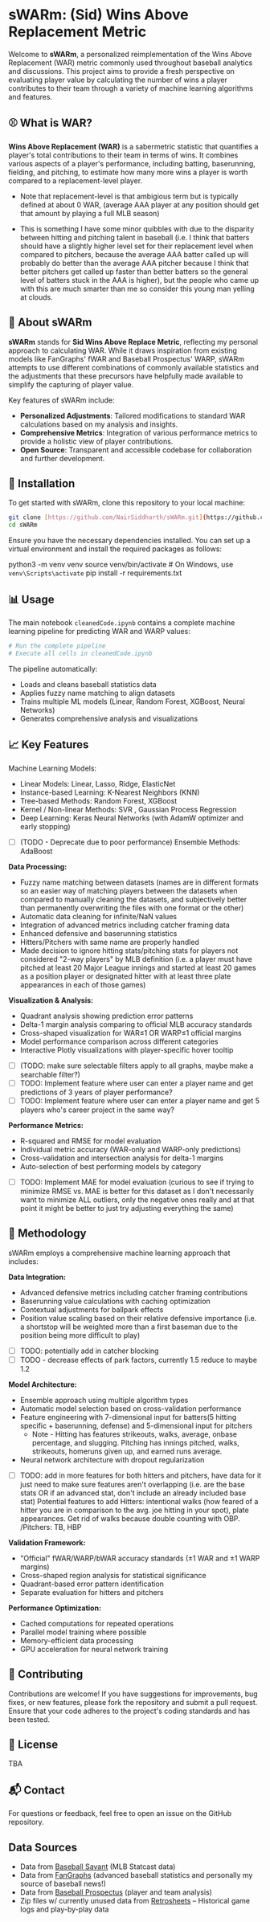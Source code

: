 # sWARm: (Sid) Wins Above Replacement Metric

Welcome to **sWARm**, a personalized reimplementation of the Wins Above Replacement (WAR) metric commonly used throughout baseball analytics and discussions. This project aims to provide a fresh perspective on evaluating player value by calculating the number of wins a player contributes to their team through a variety of machine learning algorithms and features.

## ⚾ What is WAR?

**Wins Above Replacement (WAR)** is a sabermetric statistic that quantifies a player's total contributions to their team in terms of wins. It combines various aspects of a player's performance, including batting, baserunning, fielding, and pitching, to estimate how many more wins a player is worth compared to a replacement-level player.

* Note that replacement-level is that ambigious term but is typically defined at about 0 WAR, (average AAA player at any position should get that amount by playing a full MLB season)

* This is something I have some minor quibbles with due to the disparity between hitting and pitching talent in baseball (i.e. I think that batters should have a slightly higher level set for their replacement level when compared to pitchers, because the average AAA batter called up will probably do better than the average AAA pitcher because I think that better pitchers get called up faster than better batters so the general level of batters stuck in the AAA is higher), but the people who came up with this are much smarter than me so consider this young man yelling at clouds.

## 🧪 About sWARm

**sWARm** stands for **Sid Wins Above Replace Metric**, reflecting my personal approach to calculating WAR. While it draws inspiration from existing models like FanGraphs' fWAR and Baseball Prospectus' WARP, sWARm attempts to use different combinations of commonly available statistics and the adjustments that these precursors have helpfully made available to simplify the capturing of player value.

Key features of sWARm include:

* **Personalized Adjustments**: Tailored modifications to standard WAR calculations based on my analysis and insights.
* **Comprehensive Metrics**: Integration of various performance metrics to provide a holistic view of player contributions.
* **Open Source**: Transparent and accessible codebase for collaboration and further development.

## 🔧 Installation

To get started with sWARm, clone this repository to your local machine:

``` bash
git clone [https://github.com/NairSiddharth/sWARm.git](https://github.com/NairSiddharth/sWARm.git)
cd sWARm
```

Ensure you have the necessary dependencies installed. You can set up a virtual environment and install the required packages as follows:

python3 -m venv venv
source venv/bin/activate  # On Windows, use `venv\Scripts\activate`
pip install -r requirements.txt

## 📊 Usage

The main notebook `cleanedCode.ipynb` contains a complete machine learning pipeline for predicting WAR and WARP values:

```python
# Run the complete pipeline
# Execute all cells in cleanedCode.ipynb
```

The pipeline automatically:

* Loads and cleans baseball statistics data
* Applies fuzzy name matching to align datasets
* Trains multiple ML models (Linear, Random Forest, XGBoost, Neural Networks)
* Generates comprehensive analysis and visualizations

## 📈 Key Features

Machine Learning Models:

* Linear Models: Linear, Lasso, Ridge, ElasticNet
* Instance-based Learning: K-Nearest Neighbors (KNN)
* Tree-based Methods: Random Forest, XGBoost
* Kernel / Non-linear Methods: SVR , Gaussian Process Regression
* Deep Learning: Keras Neural Networks (with AdamW optimizer and early stopping)

- [ ] (TODO - Deprecate due to poor performance) Ensemble Methods: AdaBoost 

**Data Processing:**

* Fuzzy name matching between datasets (names are in different formats so an easier way of matching players between the datasets when compared to manually cleaning the datasets, and subjectively better than permanently overwriting the files with one format or the other)
* Automatic data cleaning for infinite/NaN values
* Integration of advanced metrics including catcher framing data
* Enhanced defensive and baserunning statistics
* Hitters/Pitchers with same name are properly handled
* Made decision to ignore hitting stats/pitching stats for players not considered "2-way players" by MLB definition (i.e. a player must have pitched at least 20 Major League innings and started at least 20 games as a position player or designated hitter with at least three plate appearances in each of those games)

**Visualization & Analysis:**

* Quadrant analysis showing prediction error patterns
* Delta-1 margin analysis comparing to official MLB accuracy standards
* Cross-shaped visualization for WAR≤1 OR WARP≤1 official margins
* Model performance comparison across different categories
* Interactive Plotly visualizations with player-specific hover tooltip

- [ ] (TODO: make sure selectable filters apply to all graphs, maybe make a searchable filter?)
- [ ] TODO: Implement feature where user can enter a player name and get predictions of 3 years of player performance?
- [ ] TODO: Implement feature where user can enter a player name and get 5 players who's career project in the same way?

**Performance Metrics:**

* R-squared and RMSE for model evaluation
* Individual metric accuracy (WAR-only and WARP-only predictions)
* Cross-validation and intersection analysis for delta-1 margins
* Auto-selection of best performing models by category

- [ ] TODO: Implement MAE for model evaluation (curious to see if trying to minimize RMSE vs. MAE is better for this dataset as I don't necessarily want to minimize ALL outliers, only the negative ones really and at that point it might be better to just try adjusting everything the same)

## 🧠 Methodology

sWARm employs a comprehensive machine learning approach that includes:

**Data Integration:**

* Advanced defensive metrics including catcher framing contributions
* Baserunning value calculations with caching optimization
* Contextual adjustments for ballpark effects
* Position value scaling based on their relative defensive importance (i.e. a shortstop will be weighted more than a first baseman due to the position being more difficult to play)

- [ ] TODO: potentially add in catcher blocking
- [ ] TODO - decrease effects of park factors, currently 1.5 reduce to maybe 1.2

**Model Architecture:**

* Ensemble approach using multiple algorithm types
* Automatic model selection based on cross-validation performance
* Feature engineering with 7-dimensional input for batters(5 hitting specific + baserunning, defense) and 5-dimensional input for pitchers
  * Note - Hitting has features strikeouts, walks, average, onbase percentage, and slugging. Pitching has innings pitched, walks, strikeouts, homeruns given up, and earned runs average. 
* Neural network architecture with dropout regularization

- [ ] TODO: add in more features for both hitters and pitchers, have data for it just need to make sure features aren't overlapping (i.e. are the base stats OR if an advanced stat, don't include an already included base stat) Potential features to add Hitters: intentional walks (how feared of a hitter you are in comparison to the avg. joe hitting in your spot), plate appearances. Get rid of walks because double counting with OBP. /Pitchers: TB, HBP

**Validation Framework:**

* "Official" fWAR/WARP/bWAR accuracy standards (±1 WAR and ±1 WARP margins)
* Cross-shaped region analysis for statistical significance
* Quadrant-based error pattern identification
* Separate evaluation for hitters and pitchers

**Performance Optimization:**

* Cached computations for repeated operations
* Parallel model training where possible
* Memory-efficient data processing
* GPU acceleration for neural network training

## 🤝 Contributing

Contributions are welcome! If you have suggestions for improvements, bug fixes, or new features, please fork the repository and submit a pull request. Ensure that your code adheres to the project's coding standards and has been tested.

## 📄 License

TBA

## 📬 Contact

For questions or feedback, feel free to open an issue on the GitHub repository.

## Data Sources

* Data from [Baseball Savant](https://baseballsavant.mlb.com/) (MLB Statcast data)
* Data from [FanGraphs](https://www.fangraphs.com/) (advanced baseball statistics and personally my source of baseball news!)
* Data from [Baseball Prospectus](https://www.baseballprospectus.com/) (player and team analysis)
* Zip files w/ currently unused data from [Retrosheets](https://www.retrosheets.org/) – Historical game logs and play-by-play data
